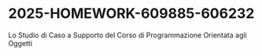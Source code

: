 # 2025-HOMEWORK-609885-606232
Lo Studio di Caso a Supporto del Corso di Programmazione Orientata agli Oggetti
